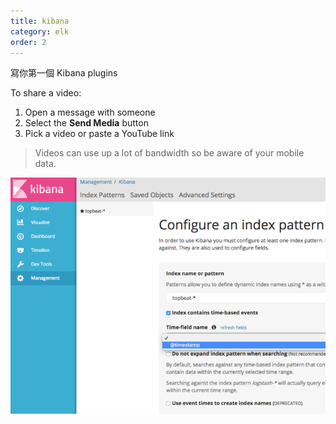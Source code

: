 ```yaml
---
title: kibana
category: elk
order: 2
---
```



寫你第一個 Kibana plugins

To share a video:

1. Open a message with someone
2. Select the **Send Media** button
3. Pick a video or paste a YouTube link

> Videos can use up a lot of bandwidth so be aware of your mobile data.

![](/uploads/versions/screen-shot-2017-03-06-at-10-29-15-am---x0-63-860-645-800-600x---.png)
